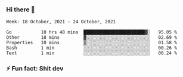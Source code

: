### Hi there 👋
<!--START_SECTION:waka-->
```text
Week: 18 October, 2021 - 24 October, 2021

Go           10 hrs 48 mins  ███████████████████████▓░   95.05 % 
Other        18 mins         ▓░░░░░░░░░░░░░░░░░░░░░░░░   02.69 % 
Properties   10 mins         ▒░░░░░░░░░░░░░░░░░░░░░░░░   01.58 % 
Bash         1 min           ░░░░░░░░░░░░░░░░░░░░░░░░░   00.26 % 
Text         1 min           ░░░░░░░░░░░░░░░░░░░░░░░░░   00.24 % 
```
<!--END_SECTION:waka-->
<!--
**TG4LAaron/TG4LAaron** is a ✨ _special_ ✨ repository because its `README.md` (this file) appears on your GitHub profile.

Here are some ideas to get you started:

- 🔭 I’m currently working on ...
- 🌱 I’m currently learning ...
- 👯 I’m looking to collaborate on ...
- 🤔 I’m looking for help with ...
- 💬 Ask me about ...
- 📫 How to reach me: ...
- 😄 Pronouns: ...
- ⚡ Fun fact: ...
-->
### ⚡ Fun fact: Shit dev
